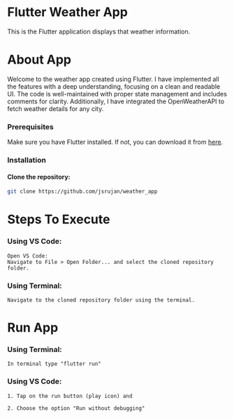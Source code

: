 # Flutter Weather App

This is the Flutter application displays that weather information.

# About App

Welcome to the weather app created using Flutter. I have implemented all the features with a deep understanding, focusing on a clean and readable UI. The code is well-maintained with proper state management and includes comments for clarity. Additionally, I have integrated the OpenWeatherAPI to fetch weather details for any city.

### Prerequisites

Make sure you have Flutter installed. If not, you can download it from [here](https://flutter.dev/docs/get-started/install).

### Installation

#### Clone the repository:

```sh
git clone https://github.com/jsrujan/weather_app

```

# Steps To Execute

### Using VS Code:
    Open VS Code:
    Navigate to File > Open Folder... and select the cloned repository folder.
### Using Terminal:
    Navigate to the cloned repository folder using the terminal.
# Run App

### Using Terminal:
    In terminal type "flutter run"
        
### Using VS Code:
    1. Tap on the run button (play icon) and

    2. Choose the option "Run without debugging"



